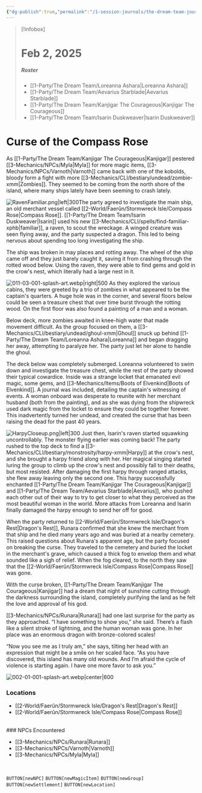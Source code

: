 ```yaml
---
{"dg-publish":true,"permalink":"/1-session-journals/the-dream-team-journal/session-03/","tags":["journal"],"created":"2025-03-17T21:23:10.654-04:00","updated":"2025-03-26T21:01:53.229-04:00"}
---
```


>[!infobox]
># Feb 2, 2025
>##### Roster
>- [[1-Party/The Dream Team/Loreanna Ashara\|Loreanna Ashara]]
>- [[1-Party/The Dream Team/Aevarius Starblade\|Aevarius Starblade]]
>- [[1-Party/The Dream Team/Kanjigar The Courageous\|Kanjigar The Courageous]]
>- [[1-Party/The Dream Team/Isarin Duskweaver\|Isarin Duskweaver]]
# Curse of the Compass Rose


As [[1-Party/The Dream Team/Kanjigar The Courageous\|Kanjigar]] pestered [[3-Mechanics/NPCs/Myla\|Myla]] for more magic items, [[3-Mechanics/NPCs/Varnoth\|Varnoth]] came back with one of the kobolds, bloody form a fight with more [[3-Mechanics/CLI/bestiary/undead/zombie-xmm\|Zombies]]. They seemed to be coming from the north shore of the island, where many ships lately have been seeming to crash lately.

![RavenFamiliar.png|left|300](/img/user/z_Assets/RavenFamiliar.png)The party agreed to investigate the main ship, an old merchant vessel called [[2-World/Faerûn/Stormwreck Isle/Compass Rose\|Compass Rose]]. [[1-Party/The Dream Team/Isarin Duskweaver\|Isarin]] used his new [[3-Mechanics/CLI/spells/find-familiar-xphb\|familiar]], a raven, to scout the wreckage. A winged creature was seen flying away, and the party suspected a dragon. This led to being nervous about spending too long investigating the ship.

The ship was broken in may places and rotting away. The wheel of the ship came off and they just barely caught it, saving it from crashing through the rotted wood below. Using the raven, they were able to find gems and gold in the crow's nest, which literally had a large nest in it.

![011-03-001-splash-art.webp|right|500](/img/user/3-Mechanics/CLI/adventures/dragons-of-stormwreck-isle/img/011-03-001-splash-art.webp) As they explored the various cabins, they were greeted by a trio of zombies in what appeared to be the captain's quarters. A huge hole was in the corner, and several floors below could be seen a treasure chest that over time burst through the rotting wood. On the first floor was also found a painting of a man and a woman.

Below deck, more zombies awaited in knee-high water that made movement difficult. As the group focused on them, a [[3-Mechanics/CLI/bestiary/undead/ghoul-xmm\|Ghoul]] snuck up behind [[1-Party/The Dream Team/Loreanna Ashara\|Loreanna]] and began dragging her away, attempting to paralyze her. The party just let her alone to handle the ghoul.

The deck below was completely submerged. Loreanna volunteered to swim down and investigate the treasure chest, while the rest of the party showed their typical cowardice. Inside was a strange locket that emanated evil magic, some gems, and [[3-Mechanics/Items/Boots of Elvenkind\|Boots of Elvenkind]]. A journal was included, detailing the captain's witnessing of events. A woman onboard was desperate to reunite with her merchant husband (both from the painting), and as she was dying from the shipwreck used dark magic from the locket to ensure they could be together forever. This inadvertently turned her undead, and created the curse that has been raising the dead for the past 40 years.


![HarpyCloseup.png|left|300](/img/user/z_Assets/HarpyCloseup.png)
Just then, Isarin's raven started squawking uncontrollably. The monster flying earlier was coming back! The party rushed to the top deck to find a [[3-Mechanics/CLI/bestiary/monstrosity/harpy-xmm\|Harpy]] at the crow's nest, and she brought a harpy friend along with her. Her magical singing started luring the group to climb up the crow's nest and possibly fall to their deaths, but most resisted. After damaging the first harpy through ranged attacks, she flew away leaving only the second one. This harpy successfully enchanted [[1-Party/The Dream Team/Kanjigar The Courageous\|Kanjigar]] and [[1-Party/The Dream Team/Aevarius Starblade\|Aevarius]], who pushed each other out of their way to try to get closer to what they perceived as the most beautiful woman in the world. More attacks from Loreanna and Isarin finally damaged the harpy enough to send her off for good.

When the party returned to [[2-World/Faerûn/Stormwreck Isle/Dragon's Rest\|Dragon's Rest]], Runara confirmed that she knew the merchant from that ship and he died many years ago and was buried at a nearby cemetery. This raised questions about Runara's apparent age, but the party focused on breaking the curse. They traveled to the cemetery and buried the locket in the merchant's grave, which caused a thick fog to envelop them and what sounded like a sigh of relief. When the fog cleared, to the north they saw that the [[2-World/Faerûn/Stormwreck Isle/Compass Rose\|Compass Rose]] was gone.

With the curse broken, [[1-Party/The Dream Team/Kanjigar The Courageous\|Kanjigar]] had a dream that night of sunshine cutting through the darkness surrounding the island, completely purifying the land as he felt the love and approval of his god.

[[3-Mechanics/NPCs/Runara\|Runara]] had one last surprise for the party as they approached. “I have something to show you,” she said. There’s a flash like a silent stroke of lightning, and the human woman was gone. In her place was an enormous dragon with bronze-colored scales!

“Now you see me as I truly am,” she says, tilting her head with an expression that might be a smile on her scaled face. “As you have discovered, this island has many old wounds. And I’m afraid the cycle of violence is starting again. I have one more favor to ask you.”

![002-01-001-splash-art.webp|center|600](/img/user/3-Mechanics/CLI/adventures/dragons-of-stormwreck-isle/img/002-01-001-splash-art.webp)
<br>

### Locations

- [[2-World/Faerûn/Stormwreck Isle/Dragon's Rest\|Dragon's Rest]]
- [[2-World/Faerûn/Stormwreck Isle/Compass Rose\|Compass Rose]]
<br>
### NPCs Encountered

- [[3-Mechanics/NPCs/Runara\|Runara]]
- [[3-Mechanics/NPCs/Varnoth\|Varnoth]]
- [[3-Mechanics/NPCs/Myla\|Myla]]

<br>


`BUTTON[newNPC]` `BUTTON[newMagicItem]` `BUTTON[newGroup]` `BUTTON[newSettlement]` `BUTTON[newLocation]`

